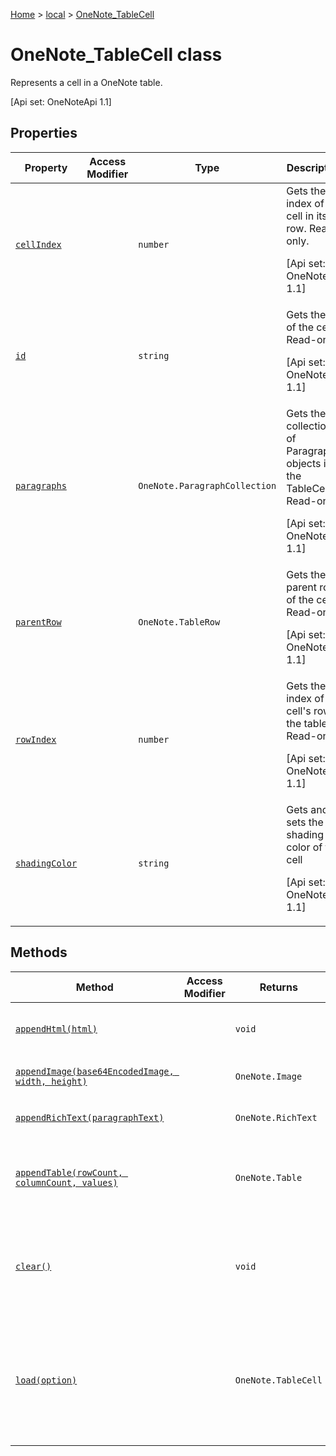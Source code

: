 [Home](./index) &gt; [local](local.md) &gt; [OneNote\_TableCell](local.onenote_tablecell.md)

# OneNote\_TableCell class

Represents a cell in a OneNote table. 

 \[Api set: OneNoteApi 1.1\]

## Properties

|  Property | Access Modifier | Type | Description |
|  --- | --- | --- | --- |
|  [`cellIndex`](local.onenote_tablecell.cellindex.md) |  | `number` | Gets the index of the cell in its row. Read-only. <p/> \[Api set: OneNoteApi 1.1\] |
|  [`id`](local.onenote_tablecell.id.md) |  | `string` | Gets the ID of the cell. Read-only. <p/> \[Api set: OneNoteApi 1.1\] |
|  [`paragraphs`](local.onenote_tablecell.paragraphs.md) |  | `OneNote.ParagraphCollection` | Gets the collection of Paragraph objects in the TableCell. Read-only. <p/> \[Api set: OneNoteApi 1.1\] |
|  [`parentRow`](local.onenote_tablecell.parentrow.md) |  | `OneNote.TableRow` | Gets the parent row of the cell. Read-only. <p/> \[Api set: OneNoteApi 1.1\] |
|  [`rowIndex`](local.onenote_tablecell.rowindex.md) |  | `number` | Gets the index of the cell's row in the table. Read-only. <p/> \[Api set: OneNoteApi 1.1\] |
|  [`shadingColor`](local.onenote_tablecell.shadingcolor.md) |  | `string` | Gets and sets the shading color of the cell <p/> \[Api set: OneNoteApi 1.1\] |

## Methods

|  Method | Access Modifier | Returns | Description |
|  --- | --- | --- | --- |
|  [`appendHtml(html)`](local.onenote_tablecell.appendhtml.md) |  | `void` | Adds the specified HTML to the bottom of the TableCell. |
|  [`appendImage(base64EncodedImage, width, height)`](local.onenote_tablecell.appendimage.md) |  | `OneNote.Image` | Adds the specified image to table cell. |
|  [`appendRichText(paragraphText)`](local.onenote_tablecell.appendrichtext.md) |  | `OneNote.RichText` | Adds the specified text to table cell. |
|  [`appendTable(rowCount, columnCount, values)`](local.onenote_tablecell.appendtable.md) |  | `OneNote.Table` | Adds a table with the specified number of rows and columns to table cell. |
|  [`clear()`](local.onenote_tablecell.clear.md) |  | `void` | Clears the contents of the cell. <p/> \[Api set: OneNoteApi 1.1\] |
|  [`load(option)`](local.onenote_tablecell.load.md) |  | `OneNote.TableCell` | Queues up a command to load the specified properties of the object. You must call "context.sync()" before reading the properties. |

